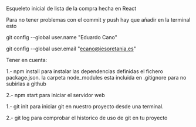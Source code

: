 Esqueleto inicial de lista de la compra hecha en React

Para no tener problemas con el commit y push hay que añadir en la terminal esto

git config --global user.name "Eduardo Cano" 

git config --global user.email "ecano@iesoretania.es"

Tener en cuenta:

1.- npm install para instalar las dependencias definidas el fichero package.json. la carpeta node_modules esta incluida en .gitignore para no subirlas a github

2.- npm start para iniciar el servidor web



1.- git init para iniciar git en nuestro proyecto desde una terminal.

2.- git log para comprobar el historico de uso de git en tu proyecto


